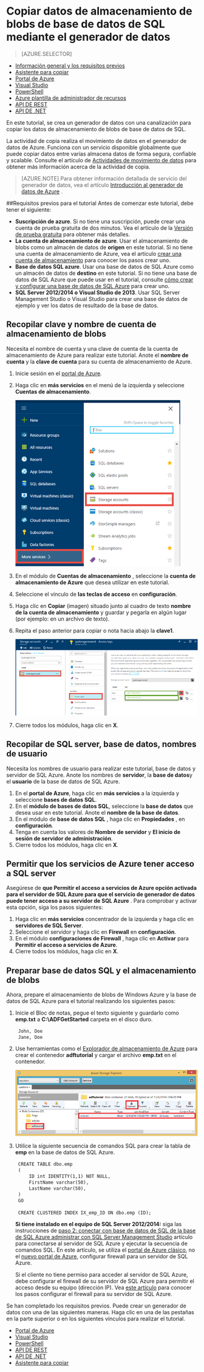 <properties
    pageTitle="Copiar datos de almacenamiento de blobs a la base de datos SQL | Microsoft Azure"
    description="En este tutorial se muestra cómo usar la actividad de copia en una canalización del generador de datos de Azure para copiar los datos de almacenamiento de blobs de base de datos de SQL."
    Keywords="BLOB sql, almacenamiento de blobs, copiar datos"
    services="data-factory"
    documentationCenter=""
    authors="spelluru"
    manager="jhubbard"
    editor="monicar"/>

<tags
    ms.service="data-factory"
    ms.workload="data-services"
    ms.tgt_pltfrm="na"
    ms.devlang="na"
    ms.topic="article" 
    ms.date="09/26/2016"
    ms.author="spelluru"/>

# <a name="copy-data-from-blob-storage-to-sql-database-using-data-factory"></a>Copiar datos de almacenamiento de blobs de base de datos de SQL mediante el generador de datos 
> [AZURE.SELECTOR]
- [Información general y los requisitos previos](data-factory-copy-data-from-azure-blob-storage-to-sql-database.md)
- [Asistente para copiar](data-factory-copy-data-wizard-tutorial.md)
- [Portal de Azure](data-factory-copy-activity-tutorial-using-azure-portal.md)
- [Visual Studio](data-factory-copy-activity-tutorial-using-visual-studio.md)
- [PowerShell](data-factory-copy-activity-tutorial-using-powershell.md)
- [Azure plantilla de administrador de recursos](data-factory-copy-activity-tutorial-using-azure-resource-manager-template.md)
- [API DE REST](data-factory-copy-activity-tutorial-using-rest-api.md)
- [API DE .NET](data-factory-copy-activity-tutorial-using-dotnet-api.md)


En este tutorial, se crea un generador de datos con una canalización para copiar los datos de almacenamiento de blobs de base de datos de SQL.

La actividad de copia realiza el movimiento de datos en el generador de datos de Azure. Funciona con un servicio disponible globalmente que puede copiar datos entre varias almacena datos de forma segura, confiable y scalable. Consulte el artículo de [Actividades de movimiento de datos](data-factory-data-movement-activities.md) para obtener más información acerca de la actividad de copia.  

> [AZURE.NOTE] Para obtener información detallada de servicio del generador de datos, vea el artículo [Introducción al generador de datos de Azure](data-factory-introduction.md) .

##<a name="prerequisites-for-the-tutorial"></a>Requisitos previos para el tutorial
Antes de comenzar este tutorial, debe tener el siguiente:

- **Suscripción de azure**.  Si no tiene una suscripción, puede crear una cuenta de prueba gratuita de dos minutos. Vea el artículo de la [Versión de prueba gratuita](http://azure.microsoft.com/pricing/free-trial/) para obtener más detalles.
- **La cuenta de almacenamiento de azure**. Usar el almacenamiento de blobs como un almacén de datos de **origen** en este tutorial. Si no tiene una cuenta de almacenamiento de Azure, vea el artículo [crear una cuenta de almacenamiento](../storage/storage-create-storage-account.md#create-a-storage-account) para conocer los pasos crear uno.
- **Base de datos SQL azure**. Usar una base de datos de SQL Azure como un almacén de datos de **destino** en este tutorial. Si no tiene una base de datos de SQL Azure que puede usar en el tutorial, consulte [cómo crear y configurar una base de datos de SQL Azure](../sql-database/sql-database-get-started.md) para crear uno.
- **SQL Server 2012/2014 o Visual Studio de 2013**. Usar SQL Server Management Studio o Visual Studio para crear una base de datos de ejemplo y ver los datos de resultado de la base de datos.  

## <a name="collect-blob-storage-account-name-and-key"></a>Recopilar clave y nombre de cuenta de almacenamiento de blobs 
Necesita el nombre de cuenta y una clave de cuenta de la cuenta de almacenamiento de Azure para realizar este tutorial. Anote el **nombre de cuenta** y la **clave de cuenta** para su cuenta de almacenamiento de Azure.

1. Inicie sesión en el [portal de Azure](https://portal.azure.com/).
2. Haga clic en **más servicios** en el menú de la izquierda y seleccione **Cuentas de almacenamiento**.

    ![Examinar - cuentas de almacenamiento](media\data-factory-copy-data-from-azure-blob-storage-to-sql-database\browse-storage-accounts.png)
3. En el módulo de **Cuentas de almacenamiento** , seleccione la **cuenta de almacenamiento de Azure** que desea utilizar en este tutorial.
4. Seleccione el vínculo de **las teclas de acceso** en **configuración**.
5.  Haga clic en **Copiar** (imagen) situado junto al cuadro de texto **nombre de la cuenta de almacenamiento** y guardar y pegarla en algún lugar (por ejemplo: en un archivo de texto).
6. Repita el paso anterior para copiar o nota hacia abajo la **clave1**.
    
    ![Tecla de acceso de almacenamiento](media\data-factory-copy-data-from-azure-blob-storage-to-sql-database\storage-access-key.png)
7. Cierre todos los módulos, haga clic en **X**.

## <a name="collect-sql-server-database-user-names"></a>Recopilar de SQL server, base de datos, nombres de usuario
Necesita los nombres de usuario para realizar este tutorial, base de datos y servidor de SQL Azure. Anote los nombres de **servidor**, la **base de datos**y el **usuario** de la base de datos de SQL Azure.

1. En el **portal de Azure**, haga clic en **más servicios** a la izquierda y seleccione **bases de datos SQL**.
2. En el **módulo de bases de datos SQL**, seleccione la **base de datos** que desea usar en este tutorial. Anote el **nombre de la base de datos**.  
3. En el módulo de **base de datos SQL** , haga clic en **Propiedades** , en **configuración**.
4. Tenga en cuenta los valores de **Nombre de servidor** y **El inicio de sesión de servidor de administración**.
5. Cierre todos los módulos, haga clic en **X**.

## <a name="allow-azure-services-to-access-sql-server"></a>Permitir que los servicios de Azure tener acceso a SQL server 
Asegúrese de **que **Permitir el acceso a servicios de Azure** opción activada para el servidor de SQL Azure para que el servicio de generador de datos puede tener acceso a su servidor de SQL Azure** . Para comprobar y activar esta opción, siga los pasos siguientes:

1. Haga clic en **más servicios** concentrador de la izquierda y haga clic en **servidores de SQL Server**.
2. Seleccione el servidor y haga clic en **Firewall** en **configuración**. 
4. En el módulo **configuraciones de Firewall** , haga clic en **Activar** para **Permitir el acceso a servicios de Azure**.
5. Cierre todos los módulos, haga clic en **X**.

## <a name="prepare-blob-storage-and-sql-database"></a>Preparar base de datos SQL y el almacenamiento de blobs 
Ahora, prepare el almacenamiento de blobs de Windows Azure y la base de datos de SQL Azure para el tutorial realizando los siguientes pasos:  

1. Inicie el Bloc de notas, pegue el texto siguiente y guardarlo como **emp.txt** a **C:\ADFGetStarted** carpeta en el disco duro.

        John, Doe
        Jane, Doe

2. Use herramientas como el [Explorador de almacenamiento de Azure](https://azurestorageexplorer.codeplex.com/) para crear el contenedor **adftutorial** y cargar el archivo **emp.txt** en el contenedor.

    ![Explorador de almacenamiento de Azure. Copiar datos de almacenamiento de blobs de base de datos de SQL](./media/data-factory-copy-data-from-azure-blob-storage-to-sql-database/getstarted-storage-explorer.png)
3. Utilice la siguiente secuencia de comandos SQL para crear la tabla de **emp** en la base de datos de SQL Azure.  


        CREATE TABLE dbo.emp
        (
            ID int IDENTITY(1,1) NOT NULL,
            FirstName varchar(50),
            LastName varchar(50),
        )
        GO

        CREATE CLUSTERED INDEX IX_emp_ID ON dbo.emp (ID);

    **Si tiene instalado en el equipo de SQL Server 2012/2014:** siga las instrucciones de [paso 2: conectar con base de datos de SQL de la base de SQL Azure administrar con SQL Server Management Studio](../sql-database/sql-database-manage-azure-ssms.md#Step2) artículo para conectarse al servidor de SQL Azure y ejecutar la secuencia de comandos SQL. En este artículo, se utiliza el [portal de Azure clásico](http://manage.windowsazure.com), no el [nuevo portal de Azure](https://portal.azure.com), configurar firewall para un servidor de SQL Azure.

    Si el cliente no tiene permiso para acceder al servidor de SQL Azure, debe configurar el firewall de su servidor de SQL Azure para permitir el acceso desde su equipo (dirección IP). Vea [este artículo](../sql-database/sql-database-configure-firewall-settings.md) para conocer los pasos configurar el firewall para su servidor de SQL Azure.

Se han completado los requisitos previos. Puede crear un generador de datos con una de las siguientes maneras. Haga clic en una de las pestañas en la parte superior o en los siguientes vínculos para realizar el tutorial.     

- [Portal de Azure](data-factory-copy-activity-tutorial-using-azure-portal.md)
- [Visual Studio](data-factory-copy-activity-tutorial-using-visual-studio.md)
- [PowerShell](data-factory-copy-activity-tutorial-using-powershell.md)
- [API DE REST](data-factory-copy-activity-tutorial-using-rest-api.md)
- [API DE .NET](data-factory-copy-activity-tutorial-using-dotnet-api.md)
- [Asistente para copiar](data-factory-copy-data-wizard-tutorial.md)
